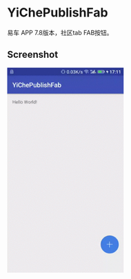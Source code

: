 # YiChePublishFab
易车 APP 7.8版本，社区tab FAB按钮。
## Screenshot
<img src="screenshot/device-2016-12-05-171155 2.gif" width="270">
